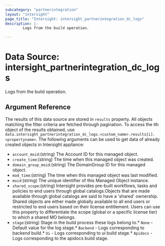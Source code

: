 ```yaml
---
subcategory: "partnerintegration"
layout: "intersight"
page_title: "Intersight: intersight_partnerintegration_dc_logs"
description: |-
        Logs from the build operation.

---
```


# Data Source: intersight_partnerintegration_dc_logs
Logs from the build operation.
## Argument Reference
The results of this data source are stored in `results` property.
All objects matching the filter criteria are fetched through pagination.
To access the ith object of the results obtained, use `data.intersight_partnerintegration_dc_logs.<custom_name>.results[i].<propertyname>`.
The following arguments can be used to get data of already created objects in Intersight appliance:
* `account_moid`:(string) The Account ID for this managed object. 
* `create_time`:(string) The time when this managed object was created. 
* `domain_group_moid`:(string) The DomainGroup ID for this managed object. 
* `mod_time`:(string) The time when this managed object was last modified. 
* `moid`:(string) The unique identifier of this Managed Object instance. 
* `shared_scope`:(string) Intersight provides pre-built workflows, tasks and policies to end users through global catalogs.Objects that are made available through global catalogs are said to have a 'shared' ownership. Shared objects are either made globally available to all end users or restricted to end users based on their license entitlement. Users can use this property to differentiate the scope (global or a specific license tier) to which a shared MO belongs. 
* `stage`:(string) Stage in the build process these logs belong to.* `None` - Default value for the log stage.* `Backend` - Logs corresponding to backend build.* `Ui` - Logs corresponding to ui build stage.* `Apidocs` - Logs corresponding to the apidocs build stage. 
 
